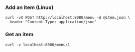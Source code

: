 ### Add an item (Linux)
	curl -vX POST http://localhost:8080/menu -d @item.json \
	--header "Content-Type: application/json"

### Get an item
	curl -v localhost:8080/menu/1
	